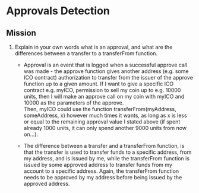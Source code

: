 # Approvals Detection

## Mission

1. Explain in your own words what is an approval, and what are the differences between a transfer to a transferFrom function.

    * Approval is an event that is logged when a successful approve call was made - the approve function gives another address (e.g. some ICO contract) authorization to transfer from the issuer of the approve function up to a given amount. If I want to give a specific ICO contract e.g. myICO, permission to sell my coin up to e.g. 10000 units, then I will make an approve call on my coin with myICO and 10000 as the parameters of the approve.  
    Then, myICO could use the function transferFrom(myAddress, someAddress, x) however much times it wants, as long as x is less or equal to the remaining approval value I stated above (if spent already 1000 units, it can only spend another 9000 units from now on...).  

    * The difference between a transfer and a transferFrom function, is that the transfer is used to transfer funds to a specific address, from my address, and is issued by me, while the transferFrom function is issued by some approved address to transfer funds from my account to a specific address. Again, the transferFrom function needs to be approved by my address before being issued by the approved address.
